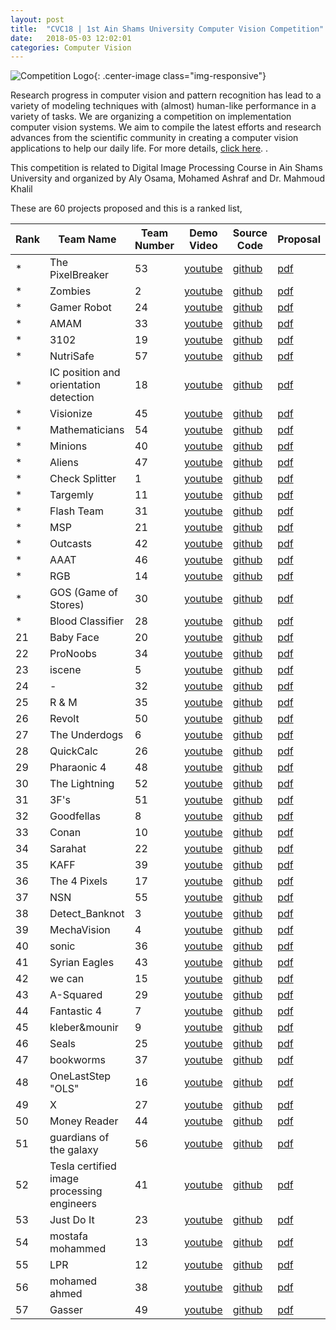 ```yaml
---
layout: post
title:  "CVC18 | 1st Ain Shams University Computer Vision Competition"
date:   2018-05-03 12:02:01
categories: Computer Vision
---
```


![Competition Logo](https://image.ibb.co/h25pPS/CVC_logo.png){: .center-image class="img-responsive"}

Research progress in computer vision and pattern recognition has lead to a variety of modeling techniques with (almost) human-like performance in a variety of tasks. We are organizing a competition on implementation computer vision systems. We aim to compile the latest efforts and research advances from the scientific community in creating a computer vision applications to help our daily life. 
For more details, [click here](https://docs.google.com/document/d/1C_wSxrgw-kYavpIhnIoB-FvKqm8dxKkqDvh25Xo9H5E/edit?usp=sharing).
.

This competition is related to Digital Image Processing Course in Ain Shams University and organized by Aly Osama, Mohamed Ashraf and Dr. Mahmoud Khalil

These are 60 projects proposed and this is a ranked list,

|Rank|Team Name|Team Number|Demo Video|Source Code|Proposal|
|-------|-------|-------|-------|-------|-------|
*|The PixelBreaker|53|[youtube](https://www.youtube.com/watch?v=JFjmobJTzQs&feature=youtu.be)|[github](https://drive.google.com/open?id=1mRpdIK_Fbw1omEjdjtYn6L_eFbU_qRtM)|[pdf](https://github.com/SaeedAbdelWahab/PixelBreaker.git)|
*|Zombies|2|[youtube](https://youtu.be/YuI7b8WjyHM)|[github](https://drive.google.com/open?id=1bK-qOxFvlEYqnqt7nA1Ti6RDKM-VIMUR)|[pdf](https://github.com/KM49N/Circuit)|
*|Gamer Robot|24|[youtube](https://youtu.be/lT4XUlmFXzs)|[github](https://drive.google.com/open?id=1-M4_EPacXdax8zLryPfrzK7hFztnfXvk)|[pdf](https://github.com/MahmoudNasser27/Gamer-Robot)|
*|AMAM|33|[youtube](https://www.youtube.com/watch?v=YVBaOClfvME&feature=youtu.be)|[github](https://drive.google.com/open?id=10j_eIK-Stt3ZAKiTBRheT94ySp7_DiYO)|[pdf](https://gitlab.com/amr-essam95/esh7enly)|
*|3102|19|[youtube](https://www.youtube.com/watch?v=0yi0UcLfW2I&feature=youtu.be)|[github](https://drive.google.com/open?id=1hm0fYyMo76zZD4M6n_kEQL4TjEpMfzwR)|[pdf](https://github.com/abdelrahmanbedier/detect_potholes/tree/master/pothole-detection)|
*|NutriSafe|57|[youtube](https://youtu.be/oLdO_-gTW0s)|[github](https://drive.google.com/open?id=1P-EWrWLvQDdb6--3E-MMRYXtm_jC1aCg)|[pdf](https://github.com/Nada1996/NutriSafe)|
*|IC position and orientation detection|18|[youtube](https://youtu.be/whtgA91HWt0)|[github](https://drive.google.com/open?id=1dCZjNmzXK-kKJTE1EPmm5kT3xeSPpxYf)|[pdf](https://github.com/osama95/IC-position-and-orientation-detection)|
*|Visionize|45|[youtube](https://www.youtube.com/watch?v=z7mHfJlxqL8)|[github](https://drive.google.com/open?id=1Fq22iHqE168qCi9WXvj-6JdMyb1K--wv)|[pdf](https://github.com/AhmadOsama4/Self-Driving-Car-Game)|
*|Mathematicians|54|[youtube](https://drive.google.com/file/d/139sKPQs4Y7fw2gdgR9xN3YL1nu4XSaPj/view)|[github](https://drive.google.com/open?id=1kPz9m_wWG_srcA8qIduKYDfPu-aZqfig)|[pdf](https://github.com/mahmoud4495/EasyMath)|
*|Minions|40|[youtube](https://www.youtube.com/watch?v=ggjOMqFn8Fg&feature=youtu.be)|[github](https://drive.google.com/open?id=1_fwjB0lDTQQ1BFIS_mdEyJ60GJt_5FoL)|[pdf](https://github.com/MayarAlaa/LinearSystemEquationSolverApp)|
*|Aliens|47|[youtube](https://youtu.be/ZazKdavcZlA  )|[github](https://drive.google.com/open?id=1IoA-ViIi6iOM6uULa96i93HIfE4vI7O-)|[pdf](https://github.com/nohadrweesh/Scanner-and-Translator)|
*|Check Splitter|1|[youtube](https://youtu.be/UOeC-jRCUF4)|[github](https://drive.google.com/open?id=1jbi5Q6Pt62TLTN6mpr_eTs7NKgU_FE51)|[pdf](https://github.com/KhadigaMesbah/CheckSplitter)|
*|Targemly|11|[youtube](https://www.youtube.com/playlist?list=PLijPGmlMpDKyHGWDvcUhRthNViN3AqzjI)|[github](https://drive.google.com/open?id=1altfk_6nkVrIPPb-WSaHzwPRXEYUYXZV)|[pdf](https://github.com/khaledsalah04/Image-processing-project)|
*|Flash Team|31|[youtube](https://www.youtube.com/watch?v=F-E4p7Rk8Wo)|[github](https://drive.google.com/open?id=1NPek_fDMQaGDkh9mI1vIR15MAqoDi9sH)|[pdf](https://github.com/Abdelrahman-Elnaggar/Convert-from-analog-to-digital-clock)|
*|MSP|21|[youtube](https://youtu.be/WbNNh3FxzpE)|[github](https://drive.google.com/open?id=1hWYpkzaasjzR3kM2caun4BjBGstEO5sx)|[pdf](https://github.com/MarieNagy/Musical-sheets-play)|
*|Outcasts|42|[youtube](https://www.youtube.com/watch?v=5bOqgkhDn18&feature=youtu.be)|[github](https://drive.google.com/open?id=1jXh2s2bbR3HKcg8vLcDC9QEjcDG5ZERT)|[pdf](https://github.com/Mosta-777/EmojiBuddies/tree/master)|
*|AAAT|46|[youtube](https://youtu.be/ruHFZlaLTCA)|[github](https://drive.google.com/open?id=1lTa-ydnuJLi8DhzScAZmLJSBAz_OmNzy)|[pdf](https://github.com/AlaaHazem/image-processing-project)|
*|RGB|14|[youtube](https://www.youtube.com/playlist?list=PLVJtKQZ2QgMMoc5p3R2SngvLME2XwYHst)|[github](https://drive.google.com/open?id=1Yirr-wVcg4TnCgEYXIskujsCQy87gG6H)|[pdf](https://github.com/AhmedAmrAttiah/ImageProcessingProject)|
*|GOS (Game of Stores)|30|[youtube](https://drive.google.com/file/d/1sNF-uChY8UlvzWmzqP24q0dt2udJQ98q/view?usp=sharing)|[github](https://drive.google.com/open?id=1RcX7x8M2bRpwtbfWW7ayHQPLn4xyfRB9)|[pdf](https://bitbucket.org/osamatarkhan/gos)|
*|Blood Classifier|28|[youtube](https://youtu.be/1KJjCgXHLFQ)|[github](https://drive.google.com/open?id=11441lfAw--f0MNTejBhHZGyOfPk-Qx5p)|[pdf](https://github.com/AbdulrahmanYasser95/Blood-Identifier)|
21|Baby Face|20|[youtube](https://www.youtube.com/watch?v=80Yrxnf4g78&feature=youtu.be)|[github](https://drive.google.com/open?id=1hcM7o5icr9_Eg-P0wHzPSEBPCvdAXOda)|[pdf](https://github.com/AsmaaJoe/IMGPro_BabyFace)|
22|ProNoobs|34|[youtube](https://www.youtube.com/watch?v=HtfcPnQfiiM)|[github](https://drive.google.com/open?id=17KTDaXKQNO6_4SNteRLTNS8N5SW8hf9i)|[pdf](https://github.com/ELBe7ery/CSE-464-ImageProcesssing/tree/FINAL_PROJECT)|
23|iscene|5|[youtube](https://youtu.be/cdHvDsH6ZPU)|[github](https://drive.google.com/open?id=1smk-vYABr2VExsOXI58EeJM8LXki_elh)|[pdf](https://github.com/ahmedusama/iScene-Text-and-currecy-recognition-with-audio-feedback.git)|
24|-|32|[youtube](https://www.youtube.com/watch?v=Ck5mi0nn1ok&feature=youtu.be)|[github](https://drive.google.com/open?id=12dAzx1wIw0avrDyYj6tPvImBN67Yd1YS)|[pdf](https://github.com/MahmoudSelmy/KidsInspector-)|
25|R & M|35|[youtube](https://www.youtube.com/watch?v=8nNRip633Kg)|[github](https://drive.google.com/open?id=1uq6l9082ftfF_v71aZsPS7aqJ0_bOWcX)|[pdf](https://github.com/reemahmedosman/Image)|
26|Revolt|50|[youtube](https://www.youtube.com/watch?v=TUxxcr2Gwqg&feature=youtu.be)|[github](https://drive.google.com/open?id=1kwZig62veW7K3eI_e_OJqTtYodwE_vRx)|[pdf](https://github.com/RandaKhairy/traffic-light-color-detector)|
27|The Underdogs|6|[youtube](https://www.youtube.com/watch?v=pbRxPWbW1t8)|[github](https://drive.google.com/open?id=1jSkrhU7kkGV9fxNK0F8LYIYdOGjpZqVh)|[pdf](https://github.com/mostafa07/Best-Price-IP/)|
28|QuickCalc|26|[youtube](https://www.youtube.com/watch?v=DBUgcOcfvkw)|[github](https://drive.google.com/open?id=1tFavNSi4YQPrNz-Y8gABWB4qZEfQblVc)|[pdf](https://github.com/SilvanaMaher/ImageProcessingProject)|
29|Pharaonic 4|48|[youtube](https://www.youtube.com/watch?v=L9dRCk537fk)|[github](https://drive.google.com/open?id=1LZomuli3v7Ij5KdrKe0NBswY3e1m39UU)|[pdf](https://github.com/HeshoSalah/ComputerVisionSystem)|
30|The Lightning|52|[youtube](https://youtu.be/_KwdheugeSU)|[github](https://drive.google.com/open?id=1Vt3GBN8hsd7DbvhiV4XcBrVoed-i6wGR)|[pdf](https://github.com/Amany-Abdelhamid/The-Lightning-_-Recharge-cell-phone-cards)|
31|3F's|51|[youtube](https://drive.google.com/open?id=1-53XBzr24GokeDDnXQvQv_KcKAuej4dh)|[github](https://drive.google.com/open?id=1YBwPFu6ymZaTUgv2tCzyx4m_VrhjsiwQ)|[pdf](https://github.com/Fatma-Saleh/2018-world-cup-s-teams-information)|
32|Goodfellas|8|[youtube](https://youtu.be/MSsMK4U6SkU)|[github](https://drive.google.com/open?id=1xcSzjm5lQG2WpMtVhgzmnJGgFrTXPcpr)|[pdf](https://github.com/Hossamhosni/facedetector)|
33|Conan|10|[youtube](https://www.youtube.com/watch?v=y8guTaaSQSQ)|[github](https://drive.google.com/open?id=1OTxCIm59WeDAnmU1E8keF2ydl9SBC08w)|[pdf](https://github.com/YomnaHAmin/Fake-Money-Detector.git)|
34|Sarahat|22|[youtube](https://youtu.be/Nay9cZux2As)|[github](https://drive.google.com/open?id=1sYICJyB3mJ_KGpVvwHg0KPIXM0ykhWqu)|[pdf](https://github.com/SarahElZoqm/imageProjectOCR.git)|
35|KAFF|39|[youtube](https://www.youtube.com/watch?v=FLL37LRBK5Y&feature=youtu.be)|[github](https://drive.google.com/open?id=1FKCtCzNrtg2vuBTmyYyVRC9FQNEgdOw4)|[pdf](https://github.com/AbdelwhabMohamed/opencv-Manufature_Defects)|
36|The 4 Pixels|17|[youtube](https://www.youtube.com/watch?v=dRXis_q7nGU&feature=youtu.be)|[github](https://drive.google.com/open?id=11kRTUNJ9tNiusJlmWuaqkM1yQJB-CLbE)|[pdf](https://github.com/AbdelrahmanSh/sudoku_solver)|
37|NSN|55|[youtube](https://youtu.be/v2dWOex72yY)|[github](https://drive.google.com/open?id=1OYAC2aBxQ3z_hSU-r5lNN88IWBbaiPKT)|[pdf](https://github.com/laila95/flowchart_generator)|
38|Detect_Banknot|3|[youtube](https://youtu.be/taNlIo_TKVE)|[github](https://drive.google.com/open?id=16GO8x4I9Dhlsn0mcX51Poa4JPIizrYQp)|[pdf](https://github.com/mahmoudGamalEldin/-Money_detector_and_estimator)|
39|MechaVision|4|[youtube](https://www.youtube.com/watch?v=U3CEWeNKNGw)|[github](https://drive.google.com/open?id=1aiCKCdgqMVgR6OMVGO7uvnJSZj-bkMGg)|[pdf](https://github.com/MohamedRaslan/DigitizerProgram)|
40|sonic|36|[youtube](https://youtu.be/8N_PSvmTnK8)|[github](https://drive.google.com/open?id=17gXBc0yadJXT_dg1g_RE8HkYUEdiNUmk)|[pdf](https://github.com/nadaelmargoushy/image-project.git)|
41|Syrian Eagles |43|[youtube](https://youtu.be/q2oavXbWLik)|[github](nan)|[pdf](https://github.com/NawafHZz/Motion-Detection.git)|
42|we can|15|[youtube](https://drive.google.com/open?id=19JF8DewJzjsENoYwUoYVii-h-f3lMPYx)|[github](https://drive.google.com/open?id=1d6alfr-WU-3lRbEzT3BXOYI_owqWje2n)|[pdf](https://github.com/amirashobak/Image_processing)|
43|A-Squared|29|[youtube](nan)|[github](https://drive.google.com/open?id=1VTKJGlDbomkEeTqANKgbl2_lQEZ-VRbR)|[pdf](https://github.com/ayaemad/Virtual-Dressing)|
44|Fantastic 4|7|[youtube](https://drive.google.com/drive/folders/1pUC7_7jqRVTb4Hm8fcnUT9E96wB7B1Hu)|[github](https://drive.google.com/open?id=1r8-H-racxJ5AsX4l87Pc8oY0Hp6Si7ox)|[pdf](https://gitlab.com/MhmudFwzi/Surveillance-Camera-openCV.git)|
45|kleber&mounir|9|[youtube](https://youtu.be/RG29hQ2qWVE)|[github](https://drive.google.com/open?id=1CpO6-HHSpJuUixGidaMRQ2tPN_1oIv0A)|[pdf](https://github.com/peterkleber/Hole-Detector.git)|
46|Seals|25|[youtube](https://youtu.be/kb_VRk5l-1k)|[github](https://drive.google.com/open?id=172766CzFnG--0GIGJaDN5s_S56Qz1YX_)|[pdf](https://github.com/medayehia/label-inspection-ocr)|
47|bookworms|37|[youtube](https://youtu.be/640bl3Y9KyM)|[github](https://drive.google.com/open?id=1vZ8RwiBZwYTUb-SEZaNzGsUo8C3ZygM-)|[pdf](https://github.com/wisesama/OCR_project)|
48|OneLastStep "OLS"|16|[youtube](https://www.youtube.com/watch?v=iOnQSa1KeHI&feature=youtu.be)|[github](https://drive.google.com/open?id=1Fja7sxJhKd_kYi8Sakirf2WLpOVjdhkE)|[pdf](https://github.com/WaelAhmad/Face-Swapping)|
49|X|27|[youtube](https://drive.google.com/file/d/1fuUO1gTdFgxm2nURlzfSXfV-6TgQX53O/view?usp=sharing)|[github](https://drive.google.com/open?id=14rWkHaAvdAMOah5OnwsvEgNzam3JJ_p3)|[pdf](https://github.com/GhadeerElkhazragy/Maze_Solver)|
50|Money Reader|44|[youtube](https://drive.google.com/file/d/100lU0o8fYJ_myEesH1XSPZpnUwxCHALP/view?usp=sharing)|[github](https://drive.google.com/open?id=1Nf387ugbkAr92LpCWV_cba1S1Q2DEqIt)|[pdf](https://github.com/reemmostafa/Money-Reader-)|
51|guardians of the galaxy|56|[youtube](https://www.youtube.com/watch?v=fK9_wT5CbYM)|[github](https://drive.google.com/open?id=1mP2z8BnJlVeZwQgp7gkT4I9UPuSu4X0d)|[pdf](https://github.com/hodaabdelbasit3/License-Plate-Recognition)|
52|Tesla certified image processing engineers|41|[youtube](https://www.youtube.com/watch?v=xiYDwdQ88nY)|[github](https://drive.google.com/open?id=1bNXfHz0NvPJTKcc4ZgfXFAGVMVAMOfYE)|[pdf](https://github.com/Sherif-Mohamed/PlateDetector.git)|
53|Just Do It|23|[youtube](https://www.youtube.com/watch?v=OfcQBHf5rzc&feature=youtu.be)|[github](https://drive.google.com/open?id=1B2TAAcYNTkMjzgFOM6bgGpNRlCHSCugm)|[pdf](https://github.com/MohamedShokr22/Handwriting-Recognition)|
54|mostafa mohammed |13|[youtube](https://www.youtube.com/watch?v=AuEKSnPjcN4&feature=youtu.be)|[github](https://drive.google.com/open?id=1d5LAKgDFqjKd3aX_cLTvU_nu8te4BsKe)|[pdf](https://github.com/Shikoshalaby/image-processing-/tree/master)|
55|LPR |12|[youtube](https://www.youtube.com/watch?v=k33AwO9rwdU&feature=youtu.be)|[github](https://drive.google.com/open?id=1YpXRGZ0SzouDslgY53jZnhKm4Vk7VKjp)|[pdf](https://drive.google.com/file/d/1hxqhtMnEFH4FzSvTmpxk0HBRKxRCTEos/view?usp=sharing)|
56|mohamed ahmed |38|[youtube](https://drive.google.com/open?id=1KdyAVWBT4sA0hhRgovVm9NHT8emLjVa-)|[github](nan)|[pdf](https://drive.google.com/open?id=1KdyAVWBT4sA0hhRgovVm9NHT8emLjVa-)|
57|Gasser|49|[youtube](nan)|[github](nan)|[pdf](nan)|